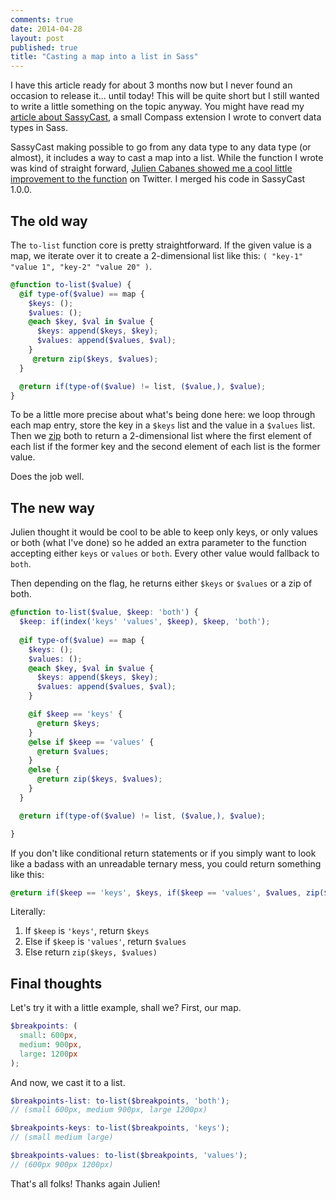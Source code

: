 ```yaml
---
comments: true
date: 2014-04-28
layout: post
published: true
title: "Casting a map into a list in Sass"
---
```

I have this article ready for about 3 months now but I never found an occasion to release it... until today! This will be quite short but I still wanted to write a little something on the topic anyway. You might have read my [article about SassyCast](http://hugogiraudel.com/2014/01/27/casting-types-in-sass/), a small Compass extension I wrote to convert data types in Sass.

SassyCast making possible to go from any data type to any data type (or almost), it includes a way to cast a map into a list. While the function I wrote was kind of straight forward, [Julien Cabanes showed me a cool little improvement to the function](https://twitter.com/JulienCabanes/status/427920448899538944) on Twitter. I merged his code in SassyCast 1.0.0.

## The old way 

The `to-list` function core is pretty straightforward. If the given value is a map, we iterate over it to create a 2-dimensional list like this: `( "key-1" "value 1", "key-2" "value 20" )`. 

```scss
@function to-list($value) { 
  @if type-of($value) == map {
    $keys: ();
    $values: ();
    @each $key, $val in $value {
      $keys: append($keys, $key);
      $values: append($values, $val);
    }
     @return zip($keys, $values);
  }

  @return if(type-of($value) != list, ($value,), $value);
}
```

To be a little more precise about what's being done here: we loop through each map entry, store the key in a `$keys` list and the value in a `$values` list. Then we [zip](http://sass-lang.com/documentation/Sass/Script/Functions.html#zip-instance_method) both to return a 2-dimensional list where the first element of each list if the former key and the second element of each list is the former value.

Does the job well.

## The new way 

Julien thought it would be cool to be able to keep only keys, or only values or both (what I've done) so he added an extra parameter to the function accepting either `keys` or `values` or `both`. Every other value would fallback to `both`.

Then depending on the flag, he returns either `$keys` or `$values` or a zip of both.

```scss
@function to-list($value, $keep: 'both') {
  $keep: if(index('keys' 'values', $keep), $keep, 'both');
  
  @if type-of($value) == map {
    $keys: ();
    $values: ();
    @each $key, $val in $value {
      $keys: append($keys, $key);
      $values: append($values, $val);
    }

    @if $keep == 'keys' {
      @return $keys;
    }
    @else if $keep == 'values' {
      @return $values;
    }
    @else {
      @return zip($keys, $values);
    }
  }

  @return if(type-of($value) != list, ($value,), $value);

}
```

If you don't like conditional return statements or if you simply want to look like a badass with an unreadable ternary mess, you could return something like this:

```scss
@return if($keep == 'keys', $keys, if($keep == 'values', $values, zip($keys, $values)));
```

Literally:

1. If `$keep` is `'keys'`, return `$keys`
2. Else if `$keep` is `'values'`, return `$values`
3. Else return `zip($keys, $values)`

## Final thoughts 

Let's try it with a little example, shall we? First, our map.

```scss
$breakpoints: (
  small: 600px,
  medium: 900px,
  large: 1200px
);
```

And now, we cast it to a list.

```scss
$breakpoints-list: to-list($breakpoints, 'both');
// (small 600px, medium 900px, large 1200px)

$breakpoints-keys: to-list($breakpoints, 'keys');
// (small medium large)

$breakpoints-values: to-list($breakpoints, 'values');
// (600px 900px 1200px)
```

That's all folks! Thanks again Julien!

